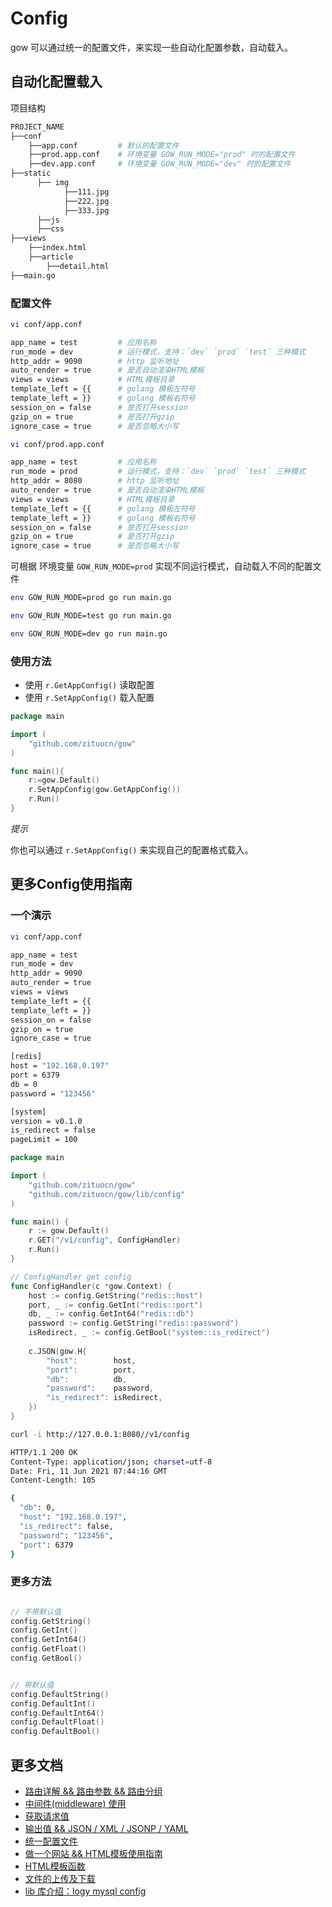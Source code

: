 # Config

gow 可以通过统一的配置文件，来实现一些自动化配置参数，自动载入。


## 自动化配置载入

项目结构

```sh
PROJECT_NAME
├──conf
    ├──app.conf         # 默认的配置文件 
    ├──prod.app.conf    # 环境变量 GOW_RUN_MODE="prod" 时的配置文件
    ├──dev.app.conf     # 环境变量 GOW_RUN_MODE="dev" 时的配置文件
├──static
      ├── img
            ├──111.jpg
            ├──222.jpg
            ├──333.jpg
      ├──js
      ├──css
├──views
    ├──index.html
    ├──article
        ├──detail.html
├──main.go
```


### 配置文件

```sh
vi conf/app.conf
```

```sh
app_name = test         # 应用名称
run_mode = dev          # 运行模式，支持：`dev` `prod` `test` 三种模式
http_addr = 9090        # http 监听地址
auto_render = true      # 是否自动渲染HTML模板
views = views           # HTML模板目录
template_left = {{      # golang 模板左符号
template_left = }}      # golang 模板右符号 
session_on = false      # 是否打开session
gzip_on = true          # 是否打开gzip 
ignore_case = true      # 是否忽略大小写
```


```sh
vi conf/prod.app.conf
```

```sh
app_name = test         # 应用名称
run_mode = prod         # 运行模式，支持：`dev` `prod` `test` 三种模式
http_addr = 8080        # http 监听地址
auto_render = true      # 是否自动渲染HTML模板
views = views           # HTML模板目录
template_left = {{      # golang 模板左符号
template_left = }}      # golang 模板右符号 
session_on = false      # 是否打开session
gzip_on = true          # 是否打开gzip 
ignore_case = true      # 是否忽略大小写
```


可根据 环境变量 `GOW_RUN_MODE=prod` 实现不同运行模式，自动载入不同的配置文件


```sh
env GOW_RUN_MODE=prod go run main.go
```
```sh
env GOW_RUN_MODE=test go run main.go
```

```sh
env GOW_RUN_MODE=dev go run main.go
```

### 使用方法

* 使用 ` r.GetAppConfig() ` 读取配置
* 使用 ` r.SetAppConfig() ` 载入配置

```go
package main

import (
    "github.com/zituocn/gow"
)

func main(){
    r:=gow.Default()
    r.SetAppConfig(gow.GetAppConfig())
    r.Run()
}
```

*提示* 

你也可以通过 `r.SetAppConfig()` 来实现自己的配置格式载入。

## 更多Config使用指南


### 一个演示

```sh
vi conf/app.conf
```

```sh
app_name = test
run_mode = dev
http_addr = 9090
auto_render = true
views = views
template_left = {{
template_left = }}
session_on = false
gzip_on = true
ignore_case = true

[redis]
host = "192.168.0.197"
port = 6379
db = 0
password = "123456"

[system]
version = v0.1.0
is_redirect = false
pageLimit = 100
```

```go
package main

import (
    "github.com/zituocn/gow"
    "github.com/zituocn/gow/lib/config"
)

func main() {
    r := gow.Default()
    r.GET("/v1/config", ConfigHandler)
    r.Run()
}

// ConfigHandler get config
func ConfigHandler(c *gow.Context) {
    host := config.GetString("redis::host")
    port, _ := config.GetInt("redis::port")
    db, _ := config.GetInt64("redis::db")
    password := config.GetString("redis::password")
    isRedirect, _ := config.GetBool("system::is_redirect")
    
    c.JSON(gow.H{
        "host":        host,
        "port":        port,
        "db":          db,
        "password":    password,
        "is_redirect": isRedirect,
    })
}

```

```sh
curl -i http://127.0.0.1:8080//v1/config 

HTTP/1.1 200 OK
Content-Type: application/json; charset=utf-8
Date: Fri, 11 Jun 2021 07:44:16 GMT
Content-Length: 105

{
  "db": 0,
  "host": "192.168.0.197",
  "is_redirect": false,
  "password": "123456",
  "port": 6379
}
```

### 更多方法

```go

// 不带默认值
config.GetString()
config.GetInt()
config.GetInt64()
config.GetFloat()
config.GetBool()


// 带默认值 
config.DefaultString()
config.DefaultInt()
config.DefaultInt64()
config.DefaultFloat()
config.DefaultBool()
```

## 更多文档

* [路由详解 && 路由参数 && 路由分组](https://github.com/zituocn/gow/blob/main/docs/route.md)
* [中间件(middleware) 使用](https://github.com/zituocn/gow/blob/main/docs/middleware.md)
* [获取请求值](https://github.com/zituocn/gow/blob/main/docs/request.md)
* [输出值 && JSON / XML / JSONP / YAML](https://github.com/zituocn/gow/blob/main/docs/response.md)
* [统一配置文件](https://github.com/zituocn/gow/blob/main/docs/config.md)
* [做一个网站 && HTML模板使用指南](https://github.com/zituocn/gow/blob/main/docs/website.md)
* [HTML模板函数](https://github.com/zituocn/gow/blob/main/docs/html.md)
* [文件的上传及下载](https://github.com/zituocn/gow/blob/main/docs/upload.md)
* [lib 库介绍：logy mysql config ](https://github.com/zituocn/gow/blob/main/docs/lib.md)
